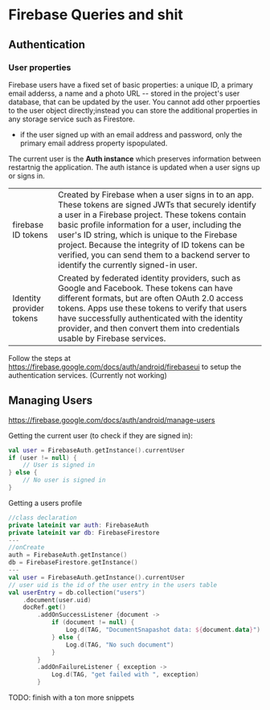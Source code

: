 # Firebase Queries and shit

## Authentication
<!-- from https://firebase.google.com/docs/auth/users -->
### User properties 
Firebase users have a fixed set of basic properties: a unique ID, a primary email adderss, a name and a photo URL -- stored in the project's user database, that can be updated by the user. You cannot add other prpoerties to the user object directly;instead you can store the additional properties in any storage service such as Firestore.
- if the user signed up with an email address and password, only the primary email address property ispopulated. 

The current user is the **Auth instance** which preserves information between restartnig the application. The auth istance is updated when a user signs up or signs in.

| |  |
| --- | --- | 
| firebase ID tokens | Created by Firebase when a user signs in to an app. These tokens are signed JWTs that securely identify a user in a Firebase project. These tokens contain basic profile information for a user, including the user's ID string, which is unique to the Firebase project. Because the integrity of ID tokens can be verified, you can send them to a backend server to identify the currently signed-in user. |
| Identity provider tokens | Created by federated identity providers, such as Google and Facebook. These tokens can have different formats, but are often OAuth 2.0 access tokens. Apps use these tokens to verify that users have successfully authenticated with the identity provider, and then convert them into credentials usable by Firebase services. |

Follow the steps at https://firebase.google.com/docs/auth/android/firebaseui to setup the authentication services. (Currently not working)

## Managing Users
https://firebase.google.com/docs/auth/android/manage-users

Getting the current user (to check if they are signed in):
```kt
val user = FirebaseAuth.getInstance().currentUser
if (user != null) {
    // User is signed in
} else {
    // No user is signed in
}
```

Getting a users profile
```kt
//class declaration
private lateinit var auth: FirebaseAuth
private lateinit var db: FirebaseFirestore
---
//onCreate
auth = FirebaseAuth.getInstance()
db = FirebaseFirestore.getInstance()
---
val user = FirebaseAuth.getInstance().currentUser
// user uid is the id of the user entry in the users table
val userEntry = db.collection("users")
    .document(user.uid)
    docRef.get()
        .addOnSuccessListener {document -> 
            if (document != null) {
                Log.d(TAG, "DocumentSnapashot data: ${document.data}")
            } else {
                Log.d(TAG, "No such document")
            }
        }
        .addOnFailureListener { exception ->
            Log.d(TAG, "get failed with ", exception)
        }

```


<!-- Update a user's profile
```kt
val user = FirebaseAuth.getInstance().currentUser

val profileUpdates = UserProfileChangeRequest.Builder()
        .setDisplayName("Jane Q. User")
        .setPhotoUri(Uri.parse("https://example.com/jane-q-user/profile.jpg"))
        .build()

user?.updateProfile(profileUpdates)
        ?.addOnCompleteListener { task ->
            if (task.isSuccessful) {
                Log.d(TAG, "User profile updated.")
            }
        }
``` -->

TODO: finish with a ton more snippets